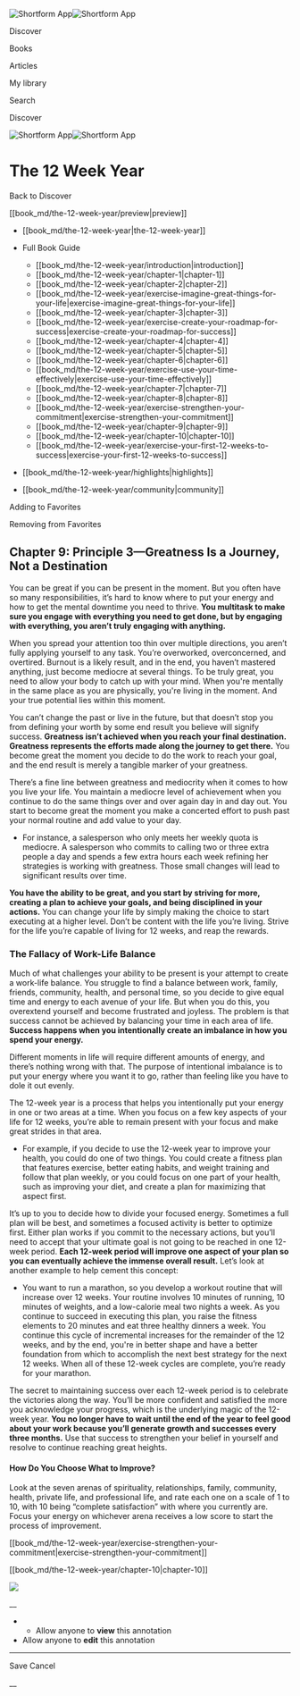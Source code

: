 ![Shortform App](/img/logo.36a2399e.svg)![Shortform App](/img/logo-dark.70c1b072.svg)

Discover

Books

Articles

My library

Search

Discover

![Shortform App](/img/logo.36a2399e.svg)![Shortform App](/img/logo-dark.70c1b072.svg)

# The 12 Week Year

Back to Discover

[[book_md/the-12-week-year/preview|preview]]

  * [[book_md/the-12-week-year|the-12-week-year]]
  * Full Book Guide

    * [[book_md/the-12-week-year/introduction|introduction]]
    * [[book_md/the-12-week-year/chapter-1|chapter-1]]
    * [[book_md/the-12-week-year/chapter-2|chapter-2]]
    * [[book_md/the-12-week-year/exercise-imagine-great-things-for-your-life|exercise-imagine-great-things-for-your-life]]
    * [[book_md/the-12-week-year/chapter-3|chapter-3]]
    * [[book_md/the-12-week-year/exercise-create-your-roadmap-for-success|exercise-create-your-roadmap-for-success]]
    * [[book_md/the-12-week-year/chapter-4|chapter-4]]
    * [[book_md/the-12-week-year/chapter-5|chapter-5]]
    * [[book_md/the-12-week-year/chapter-6|chapter-6]]
    * [[book_md/the-12-week-year/exercise-use-your-time-effectively|exercise-use-your-time-effectively]]
    * [[book_md/the-12-week-year/chapter-7|chapter-7]]
    * [[book_md/the-12-week-year/chapter-8|chapter-8]]
    * [[book_md/the-12-week-year/exercise-strengthen-your-commitment|exercise-strengthen-your-commitment]]
    * [[book_md/the-12-week-year/chapter-9|chapter-9]]
    * [[book_md/the-12-week-year/chapter-10|chapter-10]]
    * [[book_md/the-12-week-year/exercise-your-first-12-weeks-to-success|exercise-your-first-12-weeks-to-success]]
  * [[book_md/the-12-week-year/highlights|highlights]]
  * [[book_md/the-12-week-year/community|community]]



Adding to Favorites 

Removing from Favorites 

## Chapter 9: Principle 3—Greatness Is a Journey, Not a Destination

You can be great if you can be present in the moment. But you often have so many responsibilities, it’s hard to know where to put your energy and how to get the mental downtime you need to thrive. **You multitask to make sure you engage with everything you need to get done, but by engaging with everything, you aren’t truly engaging with anything.**

When you spread your attention too thin over multiple directions, you aren’t fully applying yourself to any task. You’re overworked, overconcerned, and overtired. Burnout is a likely result, and in the end, you haven’t mastered anything, just become mediocre at several things. To be truly great, you need to allow your body to catch up with your mind. When you're mentally in the same place as you are physically, you're living in the moment. And your true potential lies within this moment.

You can’t change the past or live in the future, but that doesn’t stop you from defining your worth by some end result you believe will signify success. **Greatness isn’t achieved when you reach your final destination. Greatness represents the efforts made along the journey to get there.** You become great the moment you decide to do the work to reach your goal, and the end result is merely a tangible marker of your greatness.

There’s a fine line between greatness and mediocrity when it comes to how you live your life. You maintain a mediocre level of achievement when you continue to do the same things over and over again day in and day out. You start to become great the moment you make a concerted effort to push past your normal routine and add value to your day.

  * For instance, a salesperson who only meets her weekly quota is mediocre. A salesperson who commits to calling two or three extra people a day and spends a few extra hours each week refining her strategies is working with greatness. Those small changes will lead to significant results over time. 



**You have the ability to be great, and you start by striving for more, creating a plan to achieve your goals, and being disciplined in your actions.** You can change your life by simply making the choice to start executing at a higher level. Don’t be content with the life you’re living. Strive for the life you’re capable of living for 12 weeks, and reap the rewards.

### The Fallacy of Work-Life Balance

Much of what challenges your ability to be present is your attempt to create a work-life balance. You struggle to find a balance between work, family, friends, community, health, and personal time, so you decide to give equal time and energy to each avenue of your life. But when you do this, you overextend yourself and become frustrated and joyless. The problem is that success cannot be achieved by balancing your time in each area of life. **Success happens when you intentionally create an imbalance in how you spend your energy.**

Different moments in life will require different amounts of energy, and there’s nothing wrong with that. The purpose of intentional imbalance is to put your energy where you want it to go, rather than feeling like you have to dole it out evenly.

The 12-week year is a process that helps you intentionally put your energy in one or two areas at a time. When you focus on a few key aspects of your life for 12 weeks, you’re able to remain present with your focus and make great strides in that area.

  * For example, if you decide to use the 12-week year to improve your health, you could do one of two things. You could create a fitness plan that features exercise, better eating habits, and weight training and follow that plan weekly, or you could focus on one part of your health, such as improving your diet, and create a plan for maximizing that aspect first. 



It’s up to you to decide how to divide your focused energy. Sometimes a full plan will be best, and sometimes a focused activity is better to optimize first. Either plan works if you commit to the necessary actions, but you’ll need to accept that your ultimate goal is not going to be reached in one 12-week period. **Each 12-week period will improve one aspect of your plan so you can eventually achieve the immense overall result.** Let’s look at another example to help cement this concept:

  * You want to run a marathon, so you develop a workout routine that will increase over 12 weeks. Your routine involves 10 minutes of running, 10 minutes of weights, and a low-calorie meal two nights a week. As you continue to succeed in executing this plan, you raise the fitness elements to 20 minutes and eat three healthy dinners a week. You continue this cycle of incremental increases for the remainder of the 12 weeks, and by the end, you're in better shape and have a better foundation from which to accomplish the next best strategy for the next 12 weeks. When all of these 12-week cycles are complete, you’re ready for your marathon. 



The secret to maintaining success over each 12-week period is to celebrate the victories along the way. You’ll be more confident and satisfied the more you acknowledge your progress, which is the underlying magic of the 12-week year. **You no longer have to wait until the end of the year to feel good about your work because you’ll generate growth and successes every three months.** Use that success to strengthen your belief in yourself and resolve to continue reaching great heights.

#### How Do You Choose What to Improve?

Look at the seven arenas of spirituality, relationships, family, community, health, private life, and professional life, and rate each one on a scale of 1 to 10, with 10 being “complete satisfaction” with where you currently are. Focus your energy on whichever arena receives a low score to start the process of improvement.

[[book_md/the-12-week-year/exercise-strengthen-your-commitment|exercise-strengthen-your-commitment]]

[[book_md/the-12-week-year/chapter-10|chapter-10]]

![](https://bat.bing.com/action/0?ti=56018282&Ver=2&mid=74517bdb-5356-46a0-91e5-5b30e3392034&sid=f30c5e70639211ee87d33f0876d93783&vid=f30c9700639211eeb3a75d830392c94f&vids=0&msclkid=N&pi=0&lg=en-US&sw=800&sh=600&sc=24&nwd=1&tl=Shortform%20%7C%20Book&p=https%3A%2F%2Fwww.shortform.com%2Fapp%2Fbook%2Fthe-12-week-year%2Fchapter-9&r=&lt=299&evt=pageLoad&sv=1&rn=219248)

__

  *   * Allow anyone to **view** this annotation
  * Allow anyone to **edit** this annotation



* * *

Save Cancel

__



